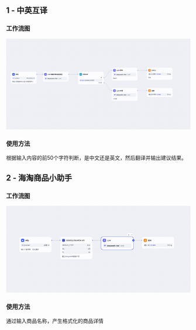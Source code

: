 ## 1 - 中英互译

### 工作流图
![](./1-%E4%B8%AD%E8%8B%B1%E4%BA%92%E8%AF%91/WX20240923-102726.png)

### 使用方法
根据输入内容的前50个字符判断，是中文还是英文，然后翻译并输出建议结果。

## 2 - 海淘商品小助手

### 工作流图
![](./2-%E6%B5%B7%E6%B7%98%E5%95%86%E5%93%81%E5%B0%8F%E5%8A%A9%E6%89%8B/WX20240923-204439.png)

### 使用方法
通过输入商品名称，产生格式化的商品详情
